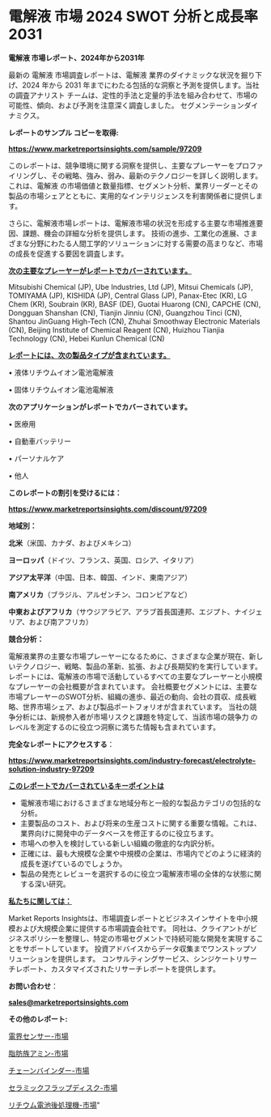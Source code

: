# 電解液 市場 2024 SWOT 分析と成長率 2031

<strong>電解液 市場レポート、2024年から2031年</strong>

最新の 電解液 市場調査レポートは、電解液 業界のダイナミックな状況を掘り下げ、2024 年から 2031 年までにわたる包括的な洞察と予測を提供します。当社の調査アナリスト チームは、定性的手法と定量的手法を組み合わせて、市場の可能性、傾向、および予測を注意深く調査しました。 セグメンテーションダイナミクス。



<strong>レポートのサンプル コピーを取得:</strong> <a href=https://www.marketreportsinsights.com/sample/97209>

<strong><u>https://www.marketreportsinsights.com/sample/97209</u></strong></a>

このレポートは、競争環境に関する洞察を提供し、主要なプレーヤーをプロファイリングし、その戦略、強み、弱み、最新のテクノロジーを詳しく説明します。 これは、電解液 の市場価値と数量指標、セグメント分析、業界リーダーとその製品の市場シェアとともに、実用的なインテリジェンスを利害関係者に提供します。

さらに、電解液市場レポートは、電解液市場の状況を形成する主要な市場推進要因、課題、機会の詳細な分析を提供します。 技術の進歩、工業化の進展、さまざまな分野にわたる人間工学的ソリューションに対する需要の高まりなど、市場の成長を促進する要因を調査します。



<strong><u>次の主要なプレーヤーがレポートでカバーされています。</u></strong>

Mitsubishi Chemical (JP), Ube Industries, Ltd (JP), Mitsui Chemicals (JP), TOMIYAMA (JP), KISHIDA (JP), Central Glass (JP), Panax-Etec (KR), LG Chem (KR), Soubrain (KR), BASF (DE), Guotai Huarong (CN), CAPCHE (CN), Dongguan Shanshan (CN), Tianjin Jinniu (CN), Guangzhou Tinci (CN), Shantou JinGuang High-Tech (CN), Zhuhai Smoothway Electronic Materials (CN), Beijing Institute of Chemical Reagent (CN), Huizhou Tianjia Technology (CN), Hebei Kunlun Chemical (CN)



<strong><u><b>レポートには、次の製品タイプが含まれています。</b></u></strong>

• 液体リチウムイオン電池電解液

• 固体リチウムイオン電池電解液



<strong><b>次のアプリケーションがレポートでカバーされています。</b></strong>

• 医療用

• 自動車バッテリー

• パーソナルケア

• 他人



<strong><b>このレポートの割引を受けるには：</b></strong><a href=https://www.marketreportsinsights.com/discount/97209>

<strong><u>https://www.marketreportsinsights.com/discount/97209</u></strong></a>



<strong>地域別：</strong>



<strong>北米</strong>（米国、カナダ、およびメキシコ）



<strong>ヨーロッパ</strong>（ドイツ、フランス、英国、ロシア、イタリア）



<strong>アジア太平洋</strong>（中国、日本、韓国、インド、東南アジア）



<strong>南アメリカ</strong>（ブラジル、アルゼンチン、コロンビアなど）



<strong>中東およびアフリカ</strong>（サウジアラビア、アラブ首長国連邦、エジプト、ナイジェリア、および南アフリカ）



<strong>競合分析：</strong>

電解液業界の主要な市場プレーヤーになるために、さまざまな企業が現在、新しいテクノロジー、戦略、製品の革新、拡張、および長期契約を実行しています。 レポートには、電解液の市場で活動しているすべての主要なプレーヤーと小規模なプレーヤーの会社概要が含まれています。 会社概要セグメントには、主要な市場プレーヤーのSWOT分析、組織の進歩、最近の動向、会社の買収、成長戦略、世界市場シェア、および製品ポートフォリオが含まれています。 当社の競争分析には、新規参入者が市場リスクと課題を特定して、当該市場の競争力 のレベルを測定するのに役立つ洞察に満ちた情報も含まれています。



<strong>完全なレポートにアクセスする</strong>：

<a href=https://www.marketreportsinsights.com/industry-forecast/electrolyte-solution-industry-97209>

<strong><u>https://www.marketreportsinsights.com/industry-forecast/electrolyte-solution-industry-97209</u></strong></a>



<strong><u><b>このレポートでカバーされているキーポイントは</b></u></strong>
<ul>
  <li>電解液市場におけるさまざまな地域分布と一般的な製品カテゴリの包括的な分析。</li>
  <li>主要製品のコスト、および将来の生産コストに関する重要な情報。これは、業界向けに開発中のデータベースを修正するのに役立ちます。</li>
  <li>市場への参入を検討している新しい組織の徹底的な内訳分析。</li>
  <li>正確には、最も大規模な企業や中規模の企業は、市場内でどのように経済的成長を遂げているのでしょうか。</li>
  <li>製品の発売とレビューを選択するのに役立つ電解液市場の全体的な状態に関する深い研究。</li>
</ul>


<strong><u><b>私たちに関しては：</b></u></strong>

Market Reports Insightsは、市場調査レポートとビジネスインサイトを中小規模および大規模企業に提供する市場調査会社です。 同社は、クライアントがビジネスポリシーを整理し、特定の市場セグメントで持続可能な開発を実現することをサポートしています。 投資アドバイスからデータ収集までワンストップソリューションを提供します。 コンサルティングサービス、シンジケートリサーチレポート、カスタマイズされたリサーチレポートを提供します。



<strong><b>お問い合わせ</b></strong>：

<a href=mailto:sales@marketreportsinsights.com>

<strong><u>sales@marketreportsinsights.com</u></strong></a>



<strong>その他のレポート:</strong>

<a href=https://www.linkedin.com/pulse/電界センサー-市場-2023-推進要因と成長機会-2030-data-dive-discoveries-24-analysis-fdmxf/>電界センサー-市場</a>

<a href=https://www.linkedin.com/pulse/脂肪族アミン-市場-2023-競争分析と事業成長-2030-data-dive-discoveries-24-analysis-lwftf/>脂肪族アミン-市場</a>

<a href=https://www.linkedin.com/pulse/チェーンバインダー-市場-2023-最新の-cagr-および成長分析-2030-wv9mc/>チェーンバインダー-市場</a>

<a href=https://www.linkedin.com/pulse/セラミックフラップディスク-市場-2023-年のダイナミクスとビジネストレンド-0xtif/>セラミックフラップディスク-市場</a>

<a href=https://www.linkedin.com/pulse/リチウム電池後処理機-市場-2023-新興市場-将来の動向と市場需要-vln2f/>リチウム電池後処理機-市場</a>"
